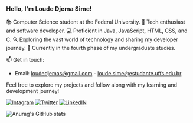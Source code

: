 ### Hello, I'm Loude Djema Sime!

📚 Computer Science student at the Federal University.
🚀 Tech enthusiast and software developer.
💻 Proficient in Java, JavaScript, HTML, CSS, and C.
🔍 Exploring the vast world of technology and sharing my developer journey.
📖 Currently in the fourth phase of my undergraduate studies.

📫 Get in touch:

- Email: loudedjemas@gmail.com  - loude.sime@estudante.uffs.edu.br


Feel free to explore my projects and follow along with my learning and development journey!



[![Intagram](https://img.shields.io/badge/Instagram-E4405F?style=for-the-badge&logo=instagram&logoColor=white)](https://www.instagram.com/djemalee_)
[![Twitter](https://img.shields.io/badge/Twitter-1DA1F2?style=for-the-badge&logo=twitter&logoColor=white)](https://twitter.com/Djema50852883)
[![LinkedIN](https://img.shields.io/badge/LinkedIn-0077B5?style=for-the-badge&logo=linkedin&logoColor=white)](https://www.linkedin.com/in/loude-djema-sime-a41135207/)

![Anurag's GitHub stats](https://github-readme-stats.vercel.app/api?username=loudedje&show_icons=true&theme=dracula)






